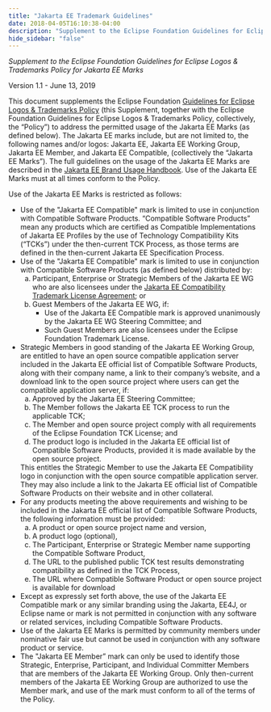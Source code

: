 ```yaml
---
title: "Jakarta EE Trademark Guidelines"
date: 2018-04-05T16:10:38-04:00
description: "Supplement to the Eclipse Foundation Guidelines for Eclipse Logos & Trademarks Policy for Jakarta EE Marks"
hide_sidebar: "false"
---
```

<p><em>Supplement to the Eclipse Foundation Guidelines for Eclipse Logos & Trademarks Policy for Jakarta EE Marks</em></p>

<p>Version 1.1 - June 13, 2019</p>

<p>This document supplements the Eclipse Foundation <a href="https://www.eclipse.org/legal/logo_guidelines.php" >Guidelines for Eclipse Logos & Trademarks Policy</a> (this Supplement, together with the Eclipse Foundation Guidelines for Eclipse Logos & Trademarks Policy, collectively, the “Policy”) to address the permitted usage of the Jakarta EE Marks (as defined below).  The Jakarta EE marks include, but are not limited to, the following names and/or logos: Jakarta EE, Jakarta EE Working Group, Jakarta EE Member, and Jakarta EE Compatible, (collectively the “Jakarta EE Marks”).  The full guidelines on the usage of the Jakarta EE Marks are described in the <a href="jakarta-ee-branding-guidelines.pdf" >Jakarta EE Brand Usage Handbook</a>. Use of the Jakarta EE Marks must at all times conform to the Policy. </p>

<p>Use of the Jakarta EE Marks is restricted as follows:</p>

<ul>
  <li>Use of the "Jakarta EE Compatible" mark is limited to use in conjunction with Compatible Software Products. “Compatible Software Products” mean any products which are certified as Compatible Implementations of Jakarta EE Profiles by the use of Technology Compatibility Kits (“TCKs”) under the then-current TCK Process, as those terms are defined in the then-current Jakarta EE Specification Process. </li>
  <li>Use of the "Jakarta EE Compatible" mark is limited to use in conjunction with Compatible Software Products (as defined below) distributed by:
    <ol type="a">
      <li>Participant, Enterprise or Strategic Members of the Jakarta EE WG who are also licensees under the <a href="https://app.hellosign.com/s/DQ9uVw4b" >Jakarta EE Compatibility Trademark License Agreement</a>; or</li>
      <li>Guest Members of the Jakarta EE WG, if:
        <ul>
          <li>Use of the Jakarta EE Compatible mark is approved unanimously by the Jakarta EE WG Steering Committee; and</li>
          <li>Such Guest Members are also licensees under the Eclipse Foundation Trademark License.</li>
        </ul>
      </li>
    </ol>
  </li>
  <li>Strategic Members in good standing of the Jakarta EE Working Group, are entitled to have an open source compatible application server included in the Jakarta EE official list of Compatible Software Products, along with their company name, a link to their company’s website, and a download link to the open source project where users can get the compatible application server, if:
      <ol type="a">
        <li>Approved by the Jakarta EE Steering Committee;</li>
        <li>The Member follows the Jakarta EE TCK process to run the applicable TCK;</li>
        <li>The Member and open source project comply with all requirements of the Eclipse Foundation TCK License; and</li>
        <li>The product logo is included in the Jakarta EE official list of Compatible Software Products, provided it is made available by the open source project.</li>
     </ol>
     This entitles the Strategic Member to use the Jakarta EE Compatibility logo in conjunction with the open source compatible application server. They may also include a link to the Jakarta EE official list of Compatible Software Products on their website and in other collateral.
  </li>
  <li>For any products meeting the above requirements and wishing to be included in the Jakarta EE official list of Compatible Software Products, the following information must be provided:
    <ol type="a">
        <li>A product or open source project name and version,</li>
        <li>A product logo (optional),</li>
        <li>The Participant, Enterprise or Strategic Member name supporting the Compatible Software Product,</li>
        <li>The URL to the published public TCK test results demonstrating compatibility as defined in the TCK Process,</li>
        <li>The URL where Compatible Software Product or open source project is available for download</li>
    </ol>
  </li>
  <li>Except as expressly set forth above, the use of the Jakarta EE Compatible mark or any similar branding using the Jakarta, EE4J, or Eclipse name or mark is not permitted in conjunction with any software or related services, including Compatible Software Products. </li>
  <li>Use of the Jakarta EE Marks is permitted by community members under nominative fair use but cannot be used in conjunction with any software product or service.</li>
  <li>The "Jakarta EE Member” mark can only be used to identify those Strategic, Enterprise, Participant, and Individual Committer Members that are members of the Jakarta EE Working Group. Only then-current members of the Jakarta EE Working Group are authorized to use the Member mark, and use of the mark must conform to all of the terms of the Policy.  </li>
</ul>

